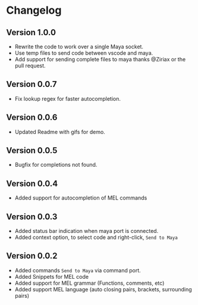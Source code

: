 # Changelog

## Version 1.0.0
* Rewrite the code to work over a single Maya socket.
* Use temp files to send code between vscode and maya.
* Add support for sending complete files to maya
  thanks @Ziriax or the pull request.

## Version 0.0.7
* Fix lookup regex for faster autocompletion.

## Version 0.0.6
* Updated Readme with gifs for demo.

## Version 0.0.5
* Bugfix for completions not found.

## Version 0.0.4
* Added support for autocompletion of MEL commands

## Version 0.0.3
* Added status bar indication when maya port is connected.
* Added context option, to select code and right-click, ```Send to Maya```

## Version 0.0.2
* Added commands ```Send to Maya``` via command port.
* Added Snippets for MEL code
* Added support for MEL grammar (Functions, comments, etc)
* Added support MEL language (auto closing pairs, brackets, surrounding pairs)
